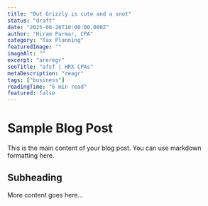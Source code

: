 ```yaml
---
title: "But Grizzly is cute and a snot"
status: "draft"
date: "2025-08-26T10:00:00.000Z"
author: "Hiram Parmar, CPA"
category: "Tax Planning"
featuredImage: ""
imageAlt: ""
excerpt: "areregr"
seoTitle: "afsf | HRX CPAs"
metaDescription: "reagr"
tags: ["business"]
readingTime: "6 min read"
featured: false
---
```


# Sample Blog Post

This is the main content of your blog post. You can use markdown formatting here.

## Subheading

More content goes here...
